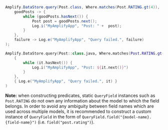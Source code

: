 <amplify-block-switcher>
<amplify-block name="Java">

```java
Amplify.DataStore.query(Post.class, Where.matches(Post.RATING.gt(4)),
    goodPosts -> {
        while (goodPosts.hasNext()) {
            Post post = goodPosts.next();
            Log.i("MyAmplifyApp", "Post: " +  post);
        }
    },
    failure -> Log.e("MyAmplifyApp", "Query failed.", failure)
);
```

</amplify-block>
<amplify-block name="Kotlin">

```kotlin
Amplify.DataStore.query(Post::class.java, Where.matches(Post.RATING.gt(4)),
    {
        while (it.hasNext()) {
            Log.i("MyAmplifyApp", "Post: ${it.next()}")
        }
    },
    { Log.e("MyAmplifyApp", "Query failed.", it) }
)
```

</amplify-block>
</amplify-block-switcher>

<amplify-callout warning>

**Note:** when constructing predicates, static `QueryField` instances such as `Post.RATING` do not own any information about the model to which the field belongs. In order to avoid any ambiguity between field names which are used across multiple models, it is recommended to construct a custom instance of `QueryField` in the form of `QueryField.field("{model-name}.{field-name}")` (i.e. `field("post.rating")`).

</amplify-callout>
